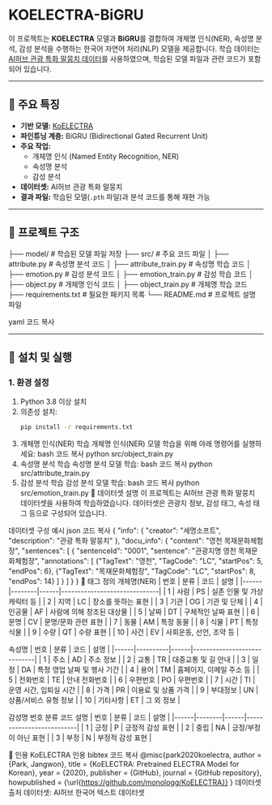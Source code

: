 # KOELECTRA-BiGRU

이 프로젝트는 **KOELECTRA** 모델과 **BiGRU**를 결합하여 개체명 인식(NER), 속성명 분석, 감성 분석을 수행하는 한국어 자연어 처리(NLP) 모델을 제공합니다. 학습 데이터는 [AI허브 관광 특화 말뭉치 데이터](https://www.aihub.or.kr/aihubdata/data/view.do?currMenu=&topMenu=&aihubDataSe=data&dataSetSn=71714)를 사용하였으며, 학습된 모델 파일과 관련 코드가 포함되어 있습니다.

---

## 🚀 주요 특징

- **기반 모델:** [KoELECTRA](https://github.com/monologg/KoELECTRA?tab=readme-ov-file)
- **파인튜닝 계층:** BiGRU (Bidirectional Gated Recurrent Unit)
- **주요 작업:**
  - 개체명 인식 (Named Entity Recognition, NER)
  - 속성명 분석
  - 감성 분석
- **데이터셋:** AI허브 관광 특화 말뭉치
- **결과 파일:** 학습된 모델(`.pth` 파일)과 분석 코드를 통해 재현 가능

---

## 📂 프로젝트 구조

├── model/ # 학습된 모델 파일 저장 ├── src/ # 주요 코드 파일 │ ├── attribute.py # 속성명 분석 코드 │ ├── attribute_train.py # 속성명 학습 코드 │ ├── emotion.py # 감성 분석 코드 │ ├── emotion_train.py # 감성 학습 코드 │ ├── object.py # 개체명 인식 코드 │ ├── object_train.py # 개체명 학습 코드 ├── requirements.txt # 필요한 패키지 목록 └── README.md # 프로젝트 설명 파일

yaml
코드 복사

---

## 🔧 설치 및 실행

### 1. 환경 설정
1. Python 3.8 이상 설치
2. 의존성 설치:
   ```bash
   pip install -r requirements.txt
2. 개체명 인식(NER) 학습
개체명 인식(NER) 모델 학습을 위해 아래 명령어를 실행하세요:
bash
코드 복사
python src/object_train.py
3. 속성명 분석 학습
속성명 분석 모델 학습:
bash
코드 복사
python src/attribute_train.py
4. 감성 분석 학습
감성 분석 모델 학습:
bash
코드 복사
python src/emotion_train.py
📜 데이터셋 설명
이 프로젝트는 AI허브 관광 특화 말뭉치 데이터셋을 사용하여 학습하였습니다. 데이터셋은 관광지 정보, 감성 태그, 속성 태그 등으로 구성되어 있습니다.

데이터셋 구성 예시
json
코드 복사
{
    "info": {
        "creator": "세명소프트",
        "description": "관광 특화 말뭉치"
    },
    "docu_info": {
        "content": "영천 목재문화체험장",
        "sentences": [
            {
                "sentenceId": "0001",
                "sentence": "관광지명 영천 목재문화체험장",
                "annotations": [
                    {"TagText": "영천", "TagCode": "LC", "startPos": 5, "endPos": 6},
                    {"TagText": "목재문화체험장", "TagCode": "LC", "startPos": 8, "endPos": 14}
                ]
            }
        ]
    }
}
🔖 태그 정의
개체명(NER)
| 번호 | 분류   | 코드 | 설명                         |
|------|--------|------|------------------------------|
| 1    | 사람   | PS   | 실존 인물 및 가상 캐릭터 등  |
| 2    | 지역   | LC   | 장소를 뜻하는 표현           |
| 3    | 기관   | OG   | 기관 및 단체                |
| 4    | 인공물 | AF   | 사람에 의해 창조된 대상물    |
| 5    | 날짜   | DT   | 구체적인 날짜 표현           |
| 6    | 문명   | CV   | 문명/문화 관련 표현          |
| 7    | 동물   | AM   | 특정 동물                   |
| 8    | 식물   | PT   | 특정 식물                   |
| 9    | 수량   | QT   | 수량 표현                   |
| 10   | 사건   | EV   | 사회운동, 선언, 조약 등      |

속성명
| 번호 | 분류     | 코드 | 설명                        |
|------|----------|------|-----------------------------|
| 1    | 주소     | AD   | 주소 정보                  |
| 2    | 교통     | TR   | 대중교통 및 길 안내         |
| 3    | 일정     | DA   | 특정 영업 날짜 및 행사 기간 |
| 4    | 용어     | TM   | 홈페이지, 이메일 주소 등    |
| 5    | 전화번호 | TE   | 안내 전화번호              |
| 6    | 우편번호 | PO   | 우편번호                  |
| 7    | 시간     | TI   | 운영 시간, 입퇴실 시간      |
| 8    | 가격     | PR   | 이용료 및 상품 가격         |
| 9    | 부대정보 | UN   | 상품/서비스 유형 정보       |
| 10   | 기타사항 | ET   | 그 외 정보                 |

감성명
번호	분류	코드	설명
| 번호 | 분류   | 코드 | 설명                     |
|------|--------|------|--------------------------|
| 1    | 긍정   | P    | 긍정적 감성 표현         |
| 2    | 중립   | NA   | 긍정/부정이 아닌 표현     |
| 3    | 부정   | N    | 부정적 감성 표현         |

📜 인용
KoELECTRA 인용
bibtex
코드 복사
@misc{park2020koelectra,
  author = {Park, Jangwon},
  title = {KoELECTRA: Pretrained ELECTRA Model for Korean},
  year = {2020},
  publisher = {GitHub},
  journal = {GitHub repository},
  howpublished = {\url{https://github.com/monologg/KoELECTRA}}
}
데이터셋 출처
데이터셋: AI허브 한국어 텍스트 데이터셋
